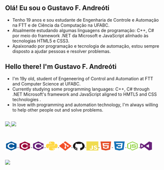 ## Olá! Eu sou o Gustavo F. Andreóti

- Tenho 19 anos e sou estudante de Engenharia de Controle e Automação na FTT e de Ciência da Computação na UFABC.
- Atualmente estudando algumas linguagens de programação: C++, C# por meio do framework .NET da Microsoft e JavaScript alinhado às tecnologias HTML5 e CSS3.
- Apaixonado por programação e tecnologia de automação, estou sempre disposto a ajudar pessoas e resolver problemas.

## Hello there! I'm Gustavo F. Andreóti

- I'm 19y old, student of Engeneering of Control and Automation at FTT and Computer Science at UFABC.
- Currently studying some programming languages: C++, C# through .NET Microsoft's framework and JavaScript aligned to HMTL5 and CSS technologies .
- In love with programming and automation technology, I'm always willing to help other people out and solve problems.
##
<div>
  <a href="https://github.com/AndreotiK">
  <img height="180em" src="https://github-readme-stats.vercel.app/api?username=AndreotiK&show_icons=true&theme=nord&include_all_commits=true&count_private=true"/>
  <img height="180em" src="https://github-readme-stats.vercel.app/api/top-langs/?username=AndreotiK&layout=compact&langs_count=7&theme=nord"/>
</div>
  
  ##
  
<div style="display: inline_block"><br>
  <img align="center" alt="AndreotiK-C" height="30" width="40" src="https://raw.githubusercontent.com/devicons/devicon/master/icons/c/c-plain.svg">
  <img align="center" alt="AndreotiK-C++" height="30" width="40" src="https://raw.githubusercontent.com/devicons/devicon/master/icons/cplusplus/cplusplus-plain.svg">
  <img align="center" alt="AndreotiK-C#" height="30" width="40" src="https://raw.githubusercontent.com/devicons/devicon/master/icons/csharp/csharp-plain.svg">
  <img align="center" alt="AndreotiK-Python" height="30" width="40" src="https://raw.githubusercontent.com/devicons/devicon/master/icons/python/python-plain.svg">
  <img align="center" alt="AndreotiK-Git" height="30" width="40" src="https://raw.githubusercontent.com/devicons/devicon/master/icons/git/git-plain.svg">
  <img align="center" alt="AndreotiK-GitHub" height="30" width="40" src="https://raw.githubusercontent.com/devicons/devicon/master/icons/github/github-original.svg">
  <img align="center" alt="AndreotiK-Js" height="30" width="40" src="https://raw.githubusercontent.com/devicons/devicon/master/icons/javascript/javascript-plain.svg">
  <img align="center" alt="AndreotiK-HTML5" height="30" width="40" src="https://raw.githubusercontent.com/devicons/devicon/master/icons/html5/html5-plain.svg">
  <img align="center" alt="AndreotiK-CSS3" height="30" width="40" src="https://raw.githubusercontent.com/devicons/devicon/master/icons/css3/css3-plain.svg">
  <img align="center" alt="AndreotiK-NodeJS" height="30" width="40" src="https://raw.githubusercontent.com/devicons/devicon/master/icons/nodejs/nodejs-plain.svg">
  <img align="center" alt="AndreotiK-VS" height="30" width="40" src="https://raw.githubusercontent.com/devicons/devicon/master/icons/visualstudio/visualstudio-plain.svg">
</div>
  
  ##
  
<div>
  <a href="https://www.linkedin.com/in/andreoti" target="_blank"><img src="https://img.shields.io/badge/-LinkedIn-%230077B5?style=for-the-badge&logo=linkedin&logoColor=white" target="_blank"></a> 
</div>

